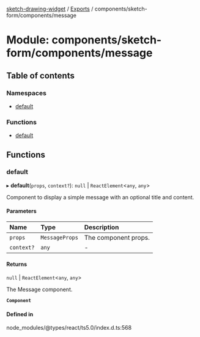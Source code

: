 [sketch-drawing-widget](../README.md) / [Exports](../modules.md) / components/sketch-form/components/message

# Module: components/sketch-form/components/message

## Table of contents

### Namespaces

-   [default](components_sketch_form_components_message.default.md)

### Functions

-   [default](components_sketch_form_components_message.md#default)

## Functions

### default

▸ **default**(`props`, `context?`): `null` \| `ReactElement`\<`any`, `any`\>

Component to display a simple message with an optional title and content.

#### Parameters

| Name       | Type           | Description          |
| :--------- | :------------- | :------------------- |
| `props`    | `MessageProps` | The component props. |
| `context?` | `any`          | -                    |

#### Returns

`null` \| `ReactElement`\<`any`, `any`\>

The Message component.

**`Component`**

#### Defined in

node_modules/@types/react/ts5.0/index.d.ts:568
